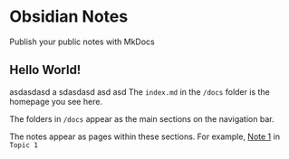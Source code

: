# Obsidian Notes

Publish your public notes with MkDocs

## Hello World!
asdasdasd
a
sdasdasd
asd
asd
The `index.md` in the `/docs` folder is the homepage you see here.

The folders in `/docs` appear as the main sections on the navigation bar.

The notes appear as pages within these sections. For example, [Note 1](topic-1/note-1.md)
in `Topic 1`